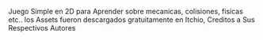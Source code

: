 Juego Simple en 2D para Aprender sobre mecanicas, colisiones, fisicas etc..
los Assets fueron descargados gratuitamente en Itchio, Creditos a Sus Respectivos Autores
